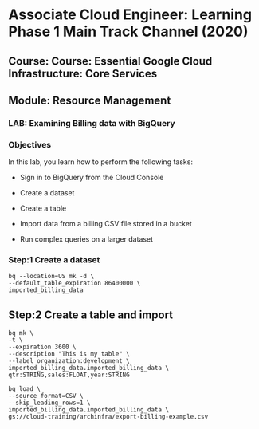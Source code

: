 # Associate Cloud Engineer: Learning Phase 1 Main Track Channel (2020)
## Course: Course: Essential Google Cloud Infrastructure: Core Services
## Module: Resource Management
### LAB: Examining Billing data with BigQuery

### Objectives

In this lab, you learn how to perform the following tasks:

* Sign in to BigQuery from the Cloud Console

* Create a dataset

* Create a table

* Import data from a billing CSV file stored in a bucket

* Run complex queries on a larger dataset

### Step:1 Create a dataset

    bq --location=US mk -d \
    --default_table_expiration 86400000 \
    imported_billing_data
    
## Step:2 Create a table and import
    
    bq mk \
    -t \
    --expiration 3600 \
    --description "This is my table" \
    --label organization:development \
    imported_billing_data.imported_billing_data \
    qtr:STRING,sales:FLOAT,year:STRING
    
    bq load \
    --source_format=CSV \
    --skip_leading_rows=1 \
    imported_billing_data.imported_billing_data \
    gs://cloud-training/archinfra/export-billing-example.csv